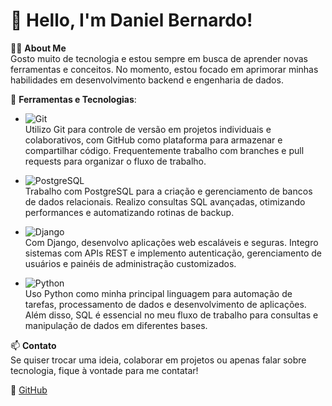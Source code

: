 # 👋 Hello, I'm Daniel Bernardo!

👨‍💻 **About Me**  
Gosto muito de tecnologia e estou sempre em busca de aprender novas ferramentas e conceitos. No momento, estou focado em aprimorar minhas habilidades em desenvolvimento backend e engenharia de dados.

💼 **Ferramentas e Tecnologias**:

- ![Git](https://img.shields.io/badge/Git-000?style=for-the-badge&logo=git)  
  Utilizo Git para controle de versão em projetos individuais e colaborativos, com GitHub como plataforma para armazenar e compartilhar código. Frequentemente trabalho com branches e pull requests para organizar o fluxo de trabalho.

- ![PostgreSQL](https://img.shields.io/badge/PostgreSQL-000?style=for-the-badge&logo=postgresql)  
  Trabalho com PostgreSQL para a criação e gerenciamento de bancos de dados relacionais. Realizo consultas SQL avançadas, otimizando performances e automatizando rotinas de backup.

- ![Django](https://img.shields.io/badge/Django-000?style=for-the-badge&logo=django)  
  Com Django, desenvolvo aplicações web escaláveis e seguras. Integro sistemas com APIs REST e implemento autenticação, gerenciamento de usuários e painéis de administração customizados.

- ![Python](https://img.shields.io/badge/Python-000?style=for-the-badge&logo=python)  
  Uso Python como minha principal linguagem para automação de tarefas, processamento de dados e desenvolvimento de aplicações. Além disso, SQL é essencial no meu fluxo de trabalho para consultas e manipulação de dados em diferentes bases.

📫 **Contato**  
Se quiser trocar uma ideia, colaborar em projetos ou apenas falar sobre tecnologia, fique à vontade para me contatar!

🔗 [GitHub](https://github.com/danbernardo)
